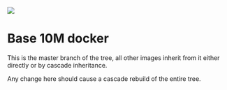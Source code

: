 [![](https://badge.imagelayers.io/rounds/10m-base:latest.svg)](https://imagelayers.io/?images=rounds/10m-base:latest 'Get your own badge on imagelayers.io')

Base 10M docker
===============
This is the master branch of the tree, all other images inherit from it either directly or by cascade inheritance.

Any change here should cause a cascade rebuild of the entire tree.
